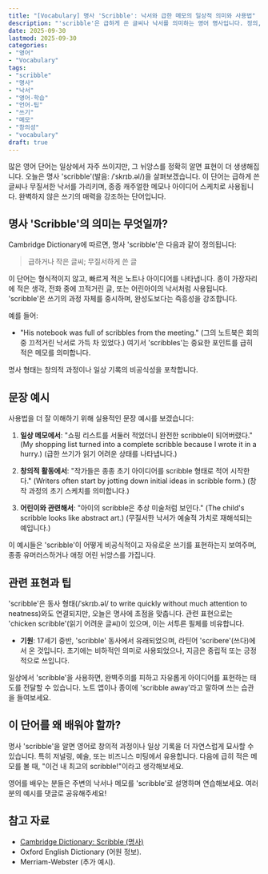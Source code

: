 ```yaml
---
title: "[Vocabulary] 명사 'Scribble': 낙서와 급한 메모의 일상적 의미와 사용법"
description: "'scribble'은 급하게 쓴 글씨나 낙서를 의미하는 영어 명사입니다. 정의, 예시 문장, 관련 표현, 그리고 창의성에서의 활용을 통해 이 단어의 매력을 탐구해보세요. 영어 학습에 유용한 팁 포함."
date: 2025-09-30
lastmod: 2025-09-30
categories:
- "영어"
- "Vocabulary"
tags:
- "scribble"
- "명사"
- "낙서"
- "영어-학습"
- "언어-팁"
- "쓰기"
- "메모"
- "창의성"
- "vocabulary"
draft: true
---
```

많은 영어 단어는 일상에서 자주 쓰이지만, 그 뉘앙스를 정확히 알면 표현이 더 생생해집니다. 오늘은 명사 'scribble'(발음: /ˈskrɪb.əl/)을 살펴보겠습니다. 이 단어는 급하게 쓴 글씨나 무질서한 낙서를 가리키며, 종종 캐주얼한 메모나 아이디어 스케치로 사용됩니다. 완벽하지 않은 쓰기의 매력을 강조하는 단어입니다.

## 명사 'Scribble'의 의미는 무엇일까?

Cambridge Dictionary에 따르면, 명사 'scribble'은 다음과 같이 정의됩니다:

> 급하거나 작은 글씨; 무질서하게 쓴 글

이 단어는 형식적이지 않고, 빠르게 적은 노트나 아이디어를 나타냅니다. 종이 가장자리에 적은 생각, 전화 중에 끄적거린 글, 또는 어린아이의 낙서처럼 사용됩니다. 'scribble'은 쓰기의 과정 자체를 중시하며, 완성도보다는 즉흥성을 강조합니다.

예를 들어:
- "His notebook was full of scribbles from the meeting."
  (그의 노트북은 회의 중 끄적거린 낙서로 가득 차 있었다.)
  여기서 'scribbles'는 중요한 포인트를 급히 적은 메모를 의미합니다.

명사 형태는 창의적 과정이나 일상 기록의 비공식성을 포착합니다.

## 문장 예시

사용법을 더 잘 이해하기 위해 실용적인 문장 예시를 보겠습니다:

1. **일상 메모에서**:
   "쇼핑 리스트를 서둘러 적었더니 완전한 scribble이 되어버렸다."
   (My shopping list turned into a complete scribble because I wrote it in a hurry.)
   (급한 쓰기가 읽기 어려운 상태를 나타냅니다.)

2. **창의적 활동에서**:
   "작가들은 종종 초기 아이디어를 scribble 형태로 적어 시작한다."
   (Writers often start by jotting down initial ideas in scribble form.)
   (창작 과정의 초기 스케치를 의미합니다.)

3. **어린이와 관련해서**:
   "아이의 scribble은 추상 미술처럼 보인다."
   (The child's scribble looks like abstract art.)
   (무질서한 낙서가 예술적 가치로 재해석되는 예입니다.)

이 예시들은 'scribble'이 어떻게 비공식적이고 자유로운 쓰기를 표현하는지 보여주며, 종종 유머러스하거나 애정 어린 뉘앙스를 가집니다.

## 관련 표현과 팁

'scribble'은 동사 형태(/ˈskrɪb.əl/ to write quickly without much attention to neatness)와도 연결되지만, 오늘은 명사에 초점을 맞춥니다. 관련 표현으로는 'chicken scribble'(읽기 어려운 글씨)이 있으며, 이는 서투른 필체를 비유합니다.

- **기원**: 17세기 중반, 'scribble' 동사에서 유래되었으며, 라틴어 'scribere'(쓰다)에서 온 것입니다. 초기에는 비하적인 의미로 사용되었으나, 지금은 중립적 또는 긍정적으로 쓰입니다.

일상에서 'scribble'을 사용하면, 완벽주의를 피하고 자유롭게 아이디어를 표현하는 태도를 전달할 수 있습니다. 노트 앱이나 종이에 'scribble away'라고 말하며 쓰는 습관을 들여보세요.

## 이 단어를 왜 배워야 할까?

명사 'scribble'을 알면 영어로 창의적 과정이나 일상 기록을 더 자연스럽게 묘사할 수 있습니다. 특히 저널링, 예술, 또는 비즈니스 미팅에서 유용합니다. 다음에 급히 적은 메모를 볼 때, "이건 내 최고의 scribble!"이라고 생각해보세요.

영어를 배우는 분들은 주변의 낙서나 메모를 'scribble'로 설명하며 연습해보세요. 여러분의 예시를 댓글로 공유해주세요!

## 참고 자료
- [Cambridge Dictionary: Scribble (명사)](https://dictionary.cambridge.org/dictionary/english/scribble)
- Oxford English Dictionary (어원 정보).
- Merriam-Webster (추가 예시).
